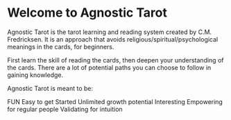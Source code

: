 # Welcome to Agnostic Tarot

Agnostic Tarot is the tarot learning and reading system created by C.M. Fredricksen. It is an approach that avoids religious/spiritual/psychological meanings in the cards, for beginners.

First learn the skill of reading the cards, then deepen your understanding of the cards. There are a lot of potential paths you can choose to follow in gaining knowledge.

Agnostic Tarot is meant to be:

FUN
Easy to get Started
Unlimited growth potential
Interesting
Empowering for regular people
Validating for intuition

